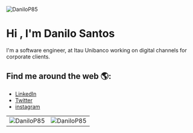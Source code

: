 ![DaniloP85](https://media3.giphy.com/media/qgQUggAC3Pfv687qPC/giphy.gif?cid=790b7611f89cbecec7b72ca0ec8f1cab73593841e48e1ce1&rid=giphy.gif&ct=g)
# Hi , I'm Danilo Santos

I'm a software engineer, at Itau Unibanco working on digital channels for corporate clients.

## Find me around the web 🌎:

- [LinkedIn](https://www.linkedin.com/in/danilopsnts/)
- [Twitter](https://twitter.com/danilopsnts)
- [instagram](https://www.instagram.com/dpsnqmk)

|  |  |
| --- | --- |
| ![DaniloP85](https://github-readme-stats.vercel.app/api/top-langs?username=DaniloP85&show_icons=true&locale=en&theme=github_dark) | ![DaniloP85](https://github-readme-stats.vercel.app/api?username=DaniloP85&show_icons=true&theme=github_dark)|
